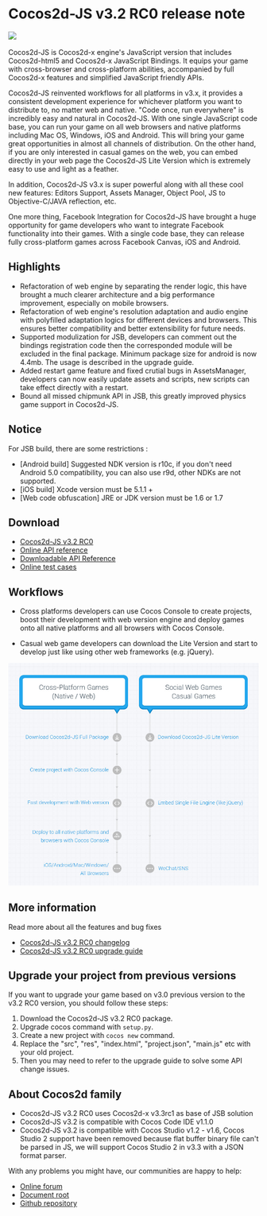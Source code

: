 # Cocos2d-JS v3.2 RC0 release note

<img src="http://files.cocos2d-x.org/images/orgsite/logo.png" height=180> 

Cocos2d-JS is Cocos2d-x engine's JavaScript version that includes Cocos2d-html5 and Cocos2d-x JavaScript Bindings. It equips your game with cross-browser and cross-platform abilities, accompanied by full Cocos2d-x features and simplified JavaScript friendly APIs.

Cocos2d-JS reinvented workflows for all platforms in v3.x, it provides a consistent development experience for whichever platform you want to distribute to, no matter web and native. "Code once, run everywhere" is incredibly easy and natural in Cocos2d-JS. With one single JavaScript code base, you can run your game on all web browsers and native platforms including Mac OS, Windows, iOS and Android. This will bring your game great opportunities in almost all channels of distribution. On the other hand, if you are only interested in casual games on the web, you can embed directly in your web page the Cocos2d-JS Lite Version which is extremely easy to use and light as a feather.

In addition, Cocos2d-JS v3.x is super powerful along with all these cool new features: Editors Support, Assets Manager, Object Pool, JS to Objective-C/JAVA reflection, etc.

One more thing, Facebook Integration for Cocos2d-JS have brought a huge opportunity for game developers who want to integrate Facebook functionality into their games. With a single code base, they can release fully cross-platform games across Facebook Canvas, iOS and Android.

## Highlights

* Refactoration of web engine by separating the render logic, this have brought a much clearer architecture and a big performance improvement, especially on mobile browsers.
* Refactoration of web engine's resolution adaptation and audio engine with polyfilled adaptation logics for different devices and browsers. This ensures better compatibility and better extensibility for future needs.
* Supported modulization for JSB, developers can comment out the bindings registration code then the corresponded module will be excluded in the final package. Minimum package size for android is now 4.4mb. The usage is described in the upgrade guide.
* Added restart game feature and fixed crutial bugs in AssetsManager, developers can now easily update assets and scripts, new scripts can take effect directly with a restart.
* Bound all missed chipmunk API in JSB, this greatly improved physics game support in Cocos2d-JS.

## Notice

For JSB build, there are some restrictions :

- [Android build] Suggested NDK version is r10c, if you don't need Android 5.0 compatibility, you can also use r9d, other NDKs are not supported.
- [iOS build] Xcode version must be 5.1.1 +
- [Web code obfuscation] JRE or JDK version must be 1.6 or 1.7

## Download

- [Cocos2d-JS v3.2 RC0](http://www.cocos2d-x.org/filedown/cocos2d-js-v3.2-rc0.zip)
- [Online API reference](http://www.cocos2d-x.org/reference/html5-js/V3.0/index.html)
- [Downloadable API Reference](http://www.cocos2d-x.org/filedown/Cocos2d-JS-v3.0-API.zip)
- [Online test cases](http://cocos2d-x.org/js-tests/)

## Workflows

- Cross platforms developers can use Cocos Console to create projects, boost their development with web version engine and deploy games onto all native platforms and all browsers with Cocos Console.

- Casual web game developers can download the Lite Version and start to develop just like using other web frameworks (e.g. jQuery).

![](../../v3.0/release-note/workflows.jpg)

## More information

Read more about all the features and bug fixes

- [Cocos2d-JS v3.2 RC0 changelog](http://www.cocos2d-x.org/docs/manual/framework/html5/release-notes/v3.2rc0/changelog/en)
- [Cocos2d-JS v3.2 RC0 upgrade guide](http://www.cocos2d-x.org/docs/manual/framework/html5/release-notes/v3.2rc0/upgrade-guide/en)

## Upgrade your project from previous versions

If you want to upgrade your game based on v3.0 previous version to the v3.2 RC0 version, you should follow these steps:

1. Download the Cocos2d-JS v3.2 RC0 package.
2. Upgrade cocos command with `setup.py`.
3. Create a new project with `cocos new` command.
4. Replace the "src", "res", "index.html", "project.json", "main.js" etc with your old project.
5. Then you may need to refer to the upgrade guide to solve some API change issues.

## About Cocos2d family

- Cocos2d-JS v3.2 RC0 uses Cocos2d-x v3.3rc1 as base of JSB solution
- Cocos2d-JS v3.2 is compatible with Cocos Code IDE v1.1.0
- Cocos2d-JS v3.2 is compatible with Cocos Studio v1.2 - v1.6, Cocos Studio 2 support have been removed because flat buffer binary file can't be parsed in JS, we will support Cocos Studio 2 in v3.3 with a JSON format parser.

With any problems you might have, our communities are happy to help:

- [Online forum](http://discuss.cocos2d-x.org/category/cocos2d-x/javascript)
- [Document root](http://cocos2d-x.org/wiki/Cocos2d-JS)
- [Github repository](https://github.com/cocos2d/cocos2d-js)
